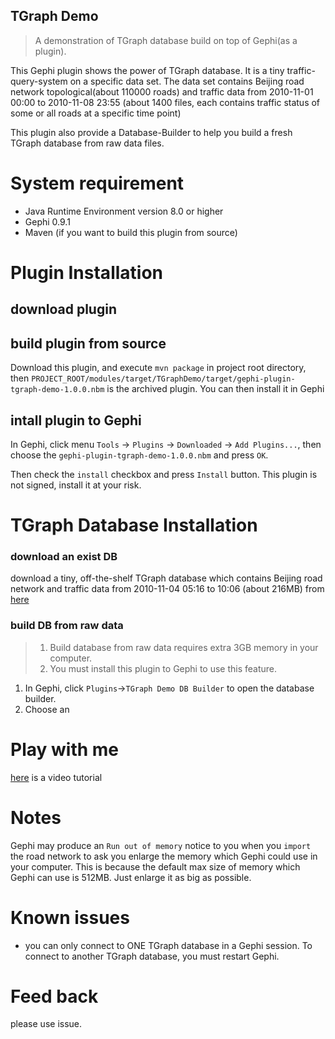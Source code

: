 ## TGraph Demo

> A demonstration of TGraph database build on top of Gephi(as a plugin).

This Gephi plugin shows the power of TGraph database. It is a tiny traffic-query-system on a specific data set. The data set contains Beijing road network topological(about 110000 roads) and traffic data from 2010-11-01 00:00 to 2010-11-08 23:55 (about 1400 files, each contains traffic status of some or all roads at a specific time point)

This plugin also provide a Database-Builder to help you build a fresh TGraph database from raw data files.

# System requirement
- Java Runtime Environment version 8.0 or higher
- Gephi 0.9.1
- Maven (if you want to build this plugin from source)

# Plugin Installation
## download plugin
## build plugin from source
Download this plugin, and execute `mvn package` in project root directory, then `PROJECT_ROOT/modules/target/TGraphDemo/target/gephi-plugin-tgraph-demo-1.0.0.nbm` is the archived plugin. You can then install it in Gephi 
## intall plugin to Gephi
In Gephi, click menu `Tools` -> `Plugins` -> `Downloaded` -> `Add Plugins...`,
then choose the `gephi-plugin-tgraph-demo-1.0.0.nbm` and press `OK`.

Then check the `install` checkbox and press `Install` button. This plugin is not signed, install it at your risk.
# TGraph Database Installation
### download an exist DB
download a tiny, off-the-shelf TGraph database which contains Beijing road network and traffic data from 2010-11-04 05:16 to 10:06 (about 216MB)
from [here](http://7bvaq3.com1.z0.glb.clouddn.com/amtf-without-log.tar)
### build DB from raw data
> 1. Build database from raw data requires extra 3GB memory in your computer.
> 2. You must install this plugin to Gephi to use this feature.

1. In Gephi, click `Plugins`->`TGraph Demo DB Builder` to open the database builder.
2. Choose an

# Play with me

[here](http://mashuai.buaa.edu.cn/TGraphdemo.avi) is a video tutorial


# Notes
Gephi may produce an `Run out of memory` notice to you when you `import` the road network to ask you enlarge the memory which Gephi could use in your computer. This is because the default max size of memory which Gephi can use is 512MB. Just enlarge it as big as possible.

# Known issues
- you can only connect to ONE TGraph database in a Gephi session. To connect to another TGraph database, you must restart Gephi.

# Feed back
please use issue.
